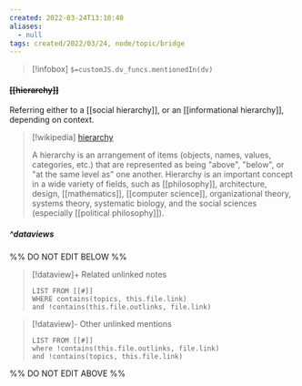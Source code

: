 ```yaml
---
created: 2022-03-24T13:10:40 
aliases:
  - null
tags: created/2022/03/24, node/topic/bridge
---
```

> [!infobox]
`$=customJS.dv_funcs.mentionedIn(dv)`

#### <s class="topic-title">[[hierarchy]]</s>

Referring either to a [[social hierarchy]], or an [[informational hierarchy]], depending on context.

> [!wikipedia] [hierarchy](https://en.wikipedia.org/wiki/Hierarchy)
> 
> A hierarchy is an arrangement of items (objects, names, values, categories, etc.) that are represented as being "above", "below", or "at the same level as" one another. Hierarchy is an important concept in a wide variety of fields, such as [[philosophy]], architecture, design, [[mathematics]], [[computer science]], organizational theory, systems theory, systematic biology, and the social sciences (especially [[political philosophy]]).
> 



##### ^dataviews

%% DO NOT EDIT BELOW %%
> [!dataview]+ Related unlinked notes
> ```dataview
> LIST FROM [[#]]
> WHERE contains(topics, this.file.link)
> and !contains(this.file.outlinks, file.link)
> ```
 
> [!dataview]- Other unlinked mentions
> ```dataview
> LIST FROM [[#]]
> where !contains(this.file.outlinks, file.link)
> and !contains(topics, this.file.link)
> ```

%% DO NOT EDIT ABOVE %%
